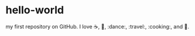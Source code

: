 # hello-world
my first repository on GitHub.
I love :coffee:, :pizza:, :dance:, :travel:, :cooking:, and :badminton:.
